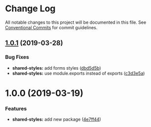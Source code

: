 # Change Log

All notable changes to this project will be documented in this file.
See [Conventional Commits](https://conventionalcommits.org) for commit guidelines.

## [1.0.1](https://github.com/telusdigital/tds/compare/@tds/shared-styles@1.0.0...@tds/shared-styles@1.0.1) (2019-03-28)


### Bug Fixes

* **shared-styles:** add forms styles ([dbd5d5b](https://github.com/telusdigital/tds/commit/dbd5d5b))
* **shared-styles:** use module.exports instead of exports ([c3d3e5a](https://github.com/telusdigital/tds/commit/c3d3e5a))





# 1.0.0 (2019-03-19)


### Features

* **shared-styles:** add new package ([4e7ff44](https://github.com/telusdigital/tds/commit/4e7ff44))

